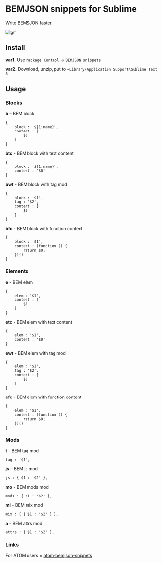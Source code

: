 # BEMJSON snippets for Sublime

Write BEMSJON faster.

![gif](http://i59.tinypic.com/2cn9xe0.gif)

## Install

**var1.** Use `Package Control` -> `BEMJSON snippets`

**var2.** Download, unzip, put to  `~Library\Application Support\Sublime Text 3`

## Usage

### Blocks <a name="blocks"></a>
**b** – BEM block

    {
        block : '${1:name}',
        content : [
            $0
        ]
    }


**btc** - BEM block with text content

    {
        block : '${1:name}',
        content : '$0'
    }


**bwt** - BEM block with tag mod

    {
        block : '$1',
        tag : '$2',
        content : [
            $0
        ]
    }


**bfc** - BEM block with function content

    {
        block : '$1',
        content : (function () {
            return $0;
        })()
    }


### Elements
**e** - BEM elem

    {
        elem : '$1',
        content : [
            $0
        ]
    }

**etc** - BEM elem with text content

    {
        elem : '$1',
        content : '$0'
    }


**ewt** - BEM elem with tag mod

    {
        elem : '$1',
        tag : '$2',
        content : [
            $0
        ]
    }


**efc** - BEM elem with function content

    {
        elem : '$1',
        content : (function () {
            return $0;
        })()
    }


### Mods
**t** - BEM tag mod

    tag : '$1',


**js** – BEM js mod

    js : { $1 : '$2' },


**mo** - BEM mods mod

    mods : { $1 : '$2' },


**mi** - BEM mix mod

    mix : [ { $1 : '$2' } ],


**a** - BEM attrs mod

    attrs : { $1 : '$2' },

### Links

For ATOM users = [atom-bemjson-snippets](https://github.com/verybigman/atom-bemjson-snippets)

